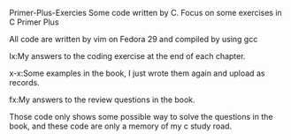 Primer-Plus-Exercies
Some code written by C. Focus on some exercises in C Primer Plus 

All code are written by vim on Fedora 29 and compiled by using gcc


lx:My answers to the coding exercise at the end of each chapter.

x-x:Some examples in the book, I just wrote them again and upload as records.

fx:My answers to the review questions in the book.


Those code only shows some possible way to solve the questions in the book, and these code are only a memory of my c study road.
